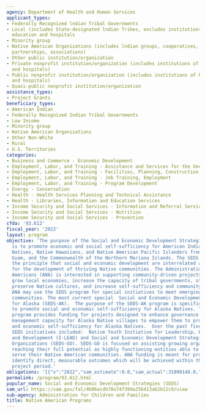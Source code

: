 ```yaml
---
agency: Department of Health and Human Services
applicant_types:
- Federally Recognized lndian Tribal Governments
- Local (includes State-designated lndian Tribes, excludes institutions of higher
  education and hospitals
- Minority group
- Native American Organizations (includes lndian groups, cooperatives, corporations,
  partnerships, associations)
- Other public institution/organization
- Private nonprofit institution/organization (includes institutions of higher education
  and hospitals)
- Public nonprofit institution/organization (includes institutions of higher education
  and hospitals)
- Quasi-public nonprofit institution/organization
assistance_types:
- Project Grants
beneficiary_types:
- American Indian
- Federally Recognized Indian Tribal Governments
- Low Income
- Minority group
- Native American Organizations
- Other Non-White
- Rural
- U.S. Territories
categories:
- Business and Commerce - Economic Development
- Employment, Labor, and Training - Assistance and Services for the Unemployed
- Employment, Labor, and Training - Facilities, Planning, Construction, and Equipment
- Employment, Labor, and Training - Job Training, Employment
- Employment, Labor, and Training - Program Development
- Energy - Conservation
- Health - Health Services Planning and Technical Assistance
- Health - Libraries, Information and Education Services
- Income Security and Social Services - Information and Referral Services
- Income Security and Social Services - Nutrition
- Income Security and Social Services - Prevention
cfda: '93.612'
fiscal_year: '2022'
layout: program
objective: 'The purpose of the Social and Economic Development Strategies (SEDS) program
  is to promote economic and social self-sufficiency for American Indians, Alaska
  Natives, Native Hawaiians, and Native American Pacific Islanders from American Samoa,
  Guam, and the Commonwealth of the Northern Mariana Islands. The SEDS program supports
  the principle that social and economic development are interrelated and essential
  for the development of thriving Native communities. The Administration for Native
  Americans (ANA) is interested in supporting community-driven projects designed to
  grow local economies, increase the capacity of tribal governments, strengthen families,
  preserve Native cultures, and increase self-sufficiency and community well-being.
  ANA may use the SEDS program for special initiatives to meet emerging needs in Native
  communities. The most current special  Social and Economic Development Strategies
  for Alaska (SEDS-AK).  The purpose of the SEDS-AK program is specifically aimed
  to promote social and economic self-sufficiency for Alaska Natives. The SEDS-AK
  program provides funding for projects designed to enhance governance and programmatic
  management capacity for Alaska Native villages to empower them to promote social
  and economic self-sufficiency for Alaska Natives.  Over the past five years, special
  SEDS initiatives included:  Native Youth Initiative for Leadership, Empowerment,
  and Development (I-LEAD) and Social and Economic Development Strategies-Growing
  Organizations (SEDS-GO). SEDS-GO is focused on assisting growing organizations in
  reaching their full potential as highly functioning entities able to effectively
  serve their Native American communities. ANA funding is meant for projects that
  identify direct, measurable outcomes which will be achieved within the proposed
  project period.'
obligations: '[{"x":"2022","sam_estimate":0.0,"sam_actual":31090148.0,"usa_spending_actual":28773343.92},{"x":"2023","sam_estimate":33185492.0,"sam_actual":0.0,"usa_spending_actual":-3523585.57},{"x":"2024","sam_estimate":32214475.0,"sam_actual":0.0,"usa_spending_actual":0.0}]'
permalink: /program/93.612.html
popular_name: Social and Economic Development Strategies (SEDS)
sam_url: https://sam.gov/fal/4b06acdb70a74f399a256413ab2b12c9/view
sub-agency: Administration for Children and Families
title: Native American Programs
---
```

